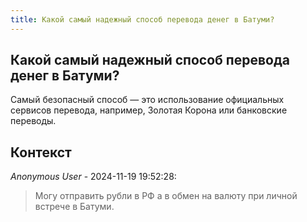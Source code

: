 ```yaml
---
title: Какой самый надежный способ перевода денег в Батуми?
---
```


## Какой самый надежный способ перевода денег в Батуми?

Самый безопасный способ — это использование официальных сервисов перевода, например, Золотая Корона или банковские переводы.

## Контекст

_Anonymous User_ - 2024-11-19 19:52:28:

> Могу отправить рубли в РФ а в обмен на валюту при личной встрече в Батуми.
